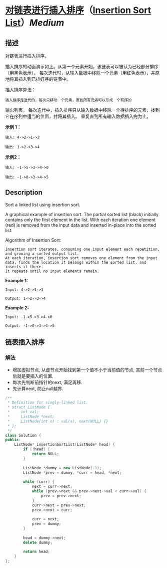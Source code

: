 # [对链表进行插入排序](https://leetcode-cn.com/problems/insertion-sort-list)（[Insertion Sort List](https://leetcode.com/problems/insertion-sort-list)）*Medium*
## 描述
对链表进行插入排序。


插入排序的动画演示如上。从第一个元素开始，该链表可以被认为已经部分排序（用黑色表示）。
每次迭代时，从输入数据中移除一个元素（用红色表示），并原地将其插入到已排好序的链表中。



插入排序算法：


	插入排序是迭代的，每次只移动一个元素，直到所有元素可以形成一个有序的
输出列表。
	每次迭代中，插入排序只从输入数据中移除一个待排序的元素，找到它在序列中适当的位置，并将其插入。
	重复直到所有输入数据插入完为止。




**示例 1：**
```
输入: 4->2->1->3

输出: 1->2->3->4
```


**示例2：**
```
输入: -1->5->3->4->0

输出: -1->0->3->4->5
```

## Description
Sort a linked list using insertion sort.





A graphical example of insertion sort. The partial sorted list (black) initially contains only the first element in the list.
With each iteration one element (red) is removed from the input data and inserted in-place into the sorted list





Algorithm of Insertion Sort:


	Insertion sort iterates, consuming one input element each repetition, and growing a sorted output list.
	At each iteration, insertion sort removes one element from the input data, finds the location it belongs within the sorted list, and inserts it there.
	It repeats until no input elements remain.



**Example 1:**
```
Input: 4->2->1->3

Output: 1->2->3->4
```


**Example 2:**
```
Input: -1->5->3->4->0

Output: -1->0->3->4->5
```


## 链表插入排序
### 解法
- 增加虚拟节点, 从虚节点开始找到第一个值不小于当前值的节点, 其前一个节点后就是要插入的位置.
- 每次先判断前指针的next, 满足再移.
- 先计算next, 防止null越界.


```c++
/**
 * Definition for singly-linked list.
 * struct ListNode {
 *     int val;
 *     ListNode *next;
 *     ListNode(int x) : val(x), next(NULL) {}
 * };
 */
class Solution {
public:
    ListNode* insertionSortList(ListNode* head) {
        if (!head) {
            return NULL;
        }
        
        ListNode *dummy = new ListNode(-1);
        ListNode *prev = dummy, *curr = head, *next;
        
        while (curr) {
            next = curr->next;
            while (prev->next && prev->next->val < curr->val) {
                prev = prev->next;
            }
            curr->next = prev->next;
            prev->next = curr;
            
            curr = next;
            prev = dummy;
        }
        
        head = dummy->next;
        delete dummy;
        
        return head;
    }
};
```